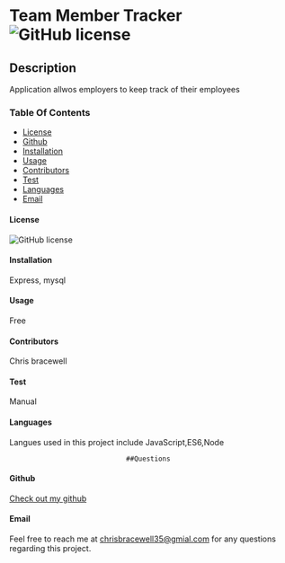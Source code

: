 
# Team Member Tracker   ![GitHub license](https://img.shields.io/badge/license-MIT-blue.svg)

## Description
Application allwos employers to keep track of their employees 

### Table Of Contents
* [License](#license)
* [Github](#github)
* [Installation](#installation)
* [Usage](#usage)
* [Contributors](#contributors)
* [Test](#test)
* [Languages](#languages)
* [Email](#Email)
  

#### License
![GitHub license](https://img.shields.io/badge/license-MIT-blue.svg)

#### Installation
Express, mysql

#### Usage 
Free

#### Contributors
Chris bracewell

#### Test
Manual

#### Languages

Langues used in this project include JavaScript,ES6,Node

                                 ##Questions
#### Github
[Check out my github](https://github.com/Cbracwell30/team-member-tracker)

#### Email
Feel free to reach me at chrisbracewell35@gmial.com for any questions regarding this project.

